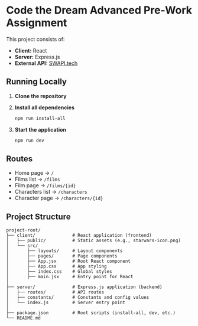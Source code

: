 # Code the Dream Advanced Pre-Work Assignment

This project consists of:

* **Client:** React
* **Server:** Express.js
* **External API:** [SWAPI.tech](https://www.swapi.tech/)

## Running Locally

1. **Clone the repository**

2. **Install all dependencies**

   ```bash
   npm run install-all
   ```

3. **Start the application**

   ```bash
   npm run dev
   ```

## Routes

* Home page → `/`
* Films list → `/films`
* Film page → `/films/{id}`
* Characters list → `/characters`
* Character page → `/characters/{id}`

## Project Structure

```
project-root/
├── client/              # React application (frontend)
│   ├── public/          # Static assets (e.g., starwars-icon.png)
│   └── src/
│       ├── layouts/     # Layout components
│       ├── pages/       # Page components
│       ├── App.jsx      # Root React component
│       ├── App.css      # App styling
│       ├── index.css    # Global styles
│       ├── main.jsx     # Entry point for React
│
├── server/              # Express.js application (backend)
│   ├── routes/          # API routes
│   ├── constants/       # Constants and config values
│   └── index.js         # Server entry point
│
├── package.json         # Root scripts (install-all, dev, etc.)
└── README.md
```
